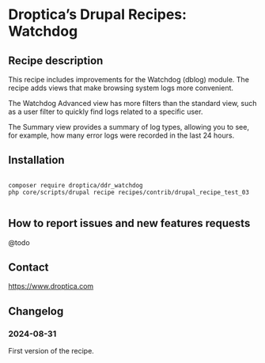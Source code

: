 # Droptica’s Drupal Recipes: Watchdog

## Recipe description

This recipe includes improvements for the Watchdog (dblog) module.
The recipe adds views that make browsing system logs more convenient.

The Watchdog Advanced view has more filters than the standard view, such as a user filter to quickly find logs related to a specific user.

The Summary view provides a summary of log types, allowing you to see, for example, how many error logs were recorded in the last 24 hours.
## Installation


```shell

composer require droptica/ddr_watchdog
php core/scripts/drupal recipe recipes/contrib/drupal_recipe_test_03


```

## How to report issues and new features requests

@todo

## Contact

https://www.droptica.com

## Changelog

### 2024-08-31
First version of the recipe.
